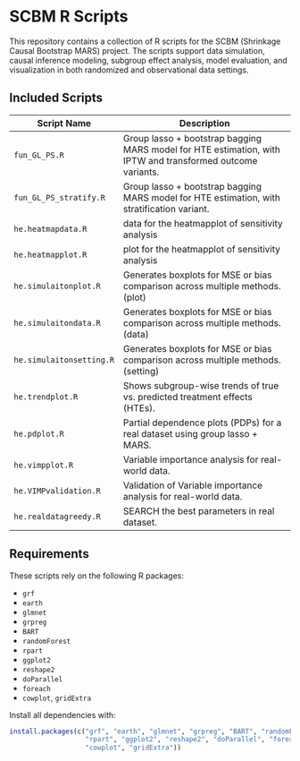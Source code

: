 # SCBM R Scripts

This repository contains a collection of R scripts for the SCBM (Shrinkage Causal Bootstrap MARS) project. The scripts support data simulation, causal inference modeling, subgroup effect analysis, model evaluation, and visualization in both randomized and observational data settings.

## Included Scripts

| Script Name                  | Description |
|-----------------------------|-------------|
| `fun_GL_PS.R`                | Group lasso + bootstrap bagging MARS model for HTE estimation, with IPTW and transformed outcome variants.  |
| `fun_GL_PS_stratify.R`         | Group lasso + bootstrap bagging MARS model for HTE estimation, with stratification variant. |
| `he.heatmapdata.R`         | data for the heatmapplot of sensitivity analysis|
| `he.heatmapplot.R`       | plot for the heatmapplot of sensitivity analysis|
| `he.simulaitonplot.R`           | Generates boxplots for MSE or bias comparison across multiple methods. (plot)|
| `he.simulaitondata.R`        | Generates boxplots for MSE or bias comparison across multiple methods. (data)|
| `he.simulaitonsetting.R`        | Generates boxplots for MSE or bias comparison across multiple methods. (setting)|
| `he.trendplot.R`         | Shows subgroup-wise trends of true vs. predicted treatment effects (HTEs). |
| `he.pdplot.R`            | Partial dependence plots (PDPs) for a real dataset using group lasso + MARS. |
| `he.vimpplot.R`          | Variable importance analysis for real-world data. |
| `he.VIMPvalidation.R`          | Validation of Variable importance analysis for real-world data. |
| `he.realdatagreedy.R`    | SEARCH the best parameters in real dataset. |
## Requirements

These scripts rely on the following R packages:

- `grf`
- `earth`
- `glmnet`
- `grpreg`
- `BART`
- `randomForest`
- `rpart`
- `ggplot2`
- `reshape2`
- `doParallel`
- `foreach`
- `cowplot`, `gridExtra`

Install all dependencies with:

```r
install.packages(c("grf", "earth", "glmnet", "grpreg", "BART", "randomForest",
                   "rpart", "ggplot2", "reshape2", "doParallel", "foreach",
                   "cowplot", "gridExtra"))

